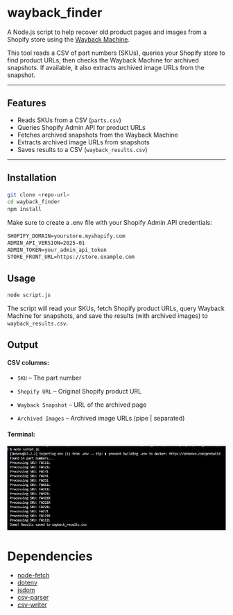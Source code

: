 # wayback_finder

A Node.js script to help recover old product pages and images from a Shopify store using the [Wayback Machine](https://archive.org/web/).  

This tool reads a CSV of part numbers (SKUs), queries your Shopify store to find product URLs, then checks the Wayback Machine for archived snapshots. If available, it also extracts archived image URLs from the snapshot.

---

## Features

- Reads SKUs from a CSV (`parts.csv`)  
- Queries Shopify Admin API for product URLs  
- Fetches archived snapshots from the Wayback Machine  
- Extracts archived image URLs from snapshots  
- Saves results to a CSV (`wayback_results.csv`)  

---

## Installation

```bash
git clone <repo-url>
cd wayback_finder
npm install
```


Make sure to create a .env file with your Shopify Admin API credentials:

```
SHOPIFY_DOMAIN=yourstore.myshopify.com
ADMIN_API_VERSION=2025-01
ADMIN_TOKEN=your_admin_api_token
STORE_FRONT_URL=https://store.example.com
```

## Usage
```bash
node script.js
```
The script will read your SKUs, fetch Shopify product URLs, query Wayback Machine for snapshots, and save the results (with archived images) to `wayback_results.csv`.

## Output
#### CSV columns:

- `SKU` – The part number

- `Shopify URL` – Original Shopify product URL

- `Wayback Snapshot` – URL of the archived page

- `Archived Images` – Archived image URLs (pipe | separated)

#### Terminal:
![Bash-Output](./images/terminal_output.jpg)


# Dependencies

- [node-fetch](https://www.npmjs.com/package/node-fetch)
- [dotenv](https://www.npmjs.com/package/dotenv)
- [jsdom](https://www.npmjs.com/package/jsdom)
- [csv-parser](https://www.npmjs.com/package/csv-parser)
- [csv-writer](https://www.npmjs.com/package/csv-writer)